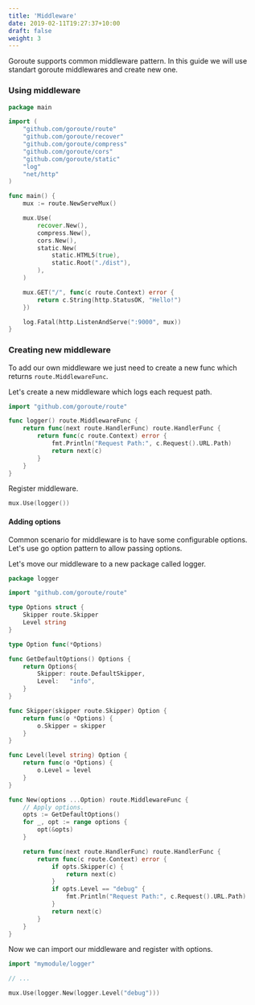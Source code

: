 ```yaml
---
title: 'Middleware'
date: 2019-02-11T19:27:37+10:00
draft: false
weight: 3
---
```


Goroute supports common middleware pattern. In this guide we will use standart goroute middlewares and create new one.

### Using middleware


```go
package main

import (
	"github.com/goroute/route"
	"github.com/goroute/recover"
	"github.com/goroute/compress"
	"github.com/goroute/cors"
	"github.com/goroute/static"
	"log"
	"net/http"
)

func main() {
	mux := route.NewServeMux()

	mux.Use(
		recover.New(),
		compress.New(),
		cors.New(),
		static.New(
			static.HTML5(true),
			static.Root("./dist"),
		),
	)

	mux.GET("/", func(c route.Context) error {
		return c.String(http.StatusOK, "Hello!")
	})

	log.Fatal(http.ListenAndServe(":9000", mux))
}
```

### Creating new middleware

To add our own middleware we just need to create a new func which returns `route.MiddlewareFunc`. 

Let's create a new middleware which logs each request path.

```go
import "github.com/goroute/route"

func logger() route.MiddlewareFunc {
	return func(next route.HandlerFunc) route.HandlerFunc {
		return func(c route.Context) error {
			fmt.Println("Request Path:", c.Request().URL.Path)
			return next(c)
		}
	}
}
```

Register middleware.

```go
mux.Use(logger())
```

#### Adding options

Common scenario for middleware is to have some configurable options. Let's use go option pattern to allow passing options.

Let's move our middleware to a new package called logger.
```go
package logger

import "github.com/goroute/route"

type Options struct {
	Skipper route.Skipper
	Level string
}

type Option func(*Options)

func GetDefaultOptions() Options {
	return Options{
		Skipper: route.DefaultSkipper,
		Level:   "info",
	}
}

func Skipper(skipper route.Skipper) Option {
	return func(o *Options) {
		o.Skipper = skipper
	}
}

func Level(level string) Option {
	return func(o *Options) {
		o.Level = level
	}
}

func New(options ...Option) route.MiddlewareFunc {
	// Apply options.
	opts := GetDefaultOptions()
	for _, opt := range options {
		opt(&opts)
	}

	return func(next route.HandlerFunc) route.HandlerFunc {
		return func(c route.Context) error {
			if opts.Skipper(c) {
				return next(c)
			}
			if opts.Level == "debug" {
				fmt.Println("Request Path:", c.Request().URL.Path)
			}
			return next(c)
		}
	}
}
```

Now we can import our middleware and register with options.

```go
import "mymodule/logger"

// ...

mux.Use(logger.New(logger.Level("debug")))

```
